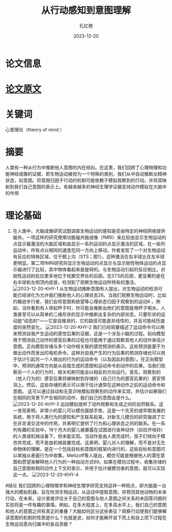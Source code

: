 ﻿---
title: 从行动感知到意图理解
author: 孔红艳
date: 2023-12-20
showDate: true
showTOC: true
---
# 论文信息

# [论文原文](../Source_Files/2023-12-20-KHY.pdf)
# 关键词
心里理论（theory of mind ）
# 摘要
人类有一种从行为中推断他人意图的内在倾向。在这里，我们回顾了心理物理和功能神经成像的证据，即生物运动被视为一个特殊的类别，我们从中自动推断出精神状态，如意图。将意图归因于行动的机制可能依赖于模拟观察到的行动，并将其映射到我们自己意图的表示上。有越来越多的神经生理学证据支持动作模拟在大脑中的作用
# 理论基础
1. 在人类中，大脑成像研究试图调查生物运动的感知是否由特定的神经网络提供服务。一项这样的研究使用功能磁共振成像（fMRI）来比较由显示生物运动的点显示器激活的大脑区域和由显示一系列运动的点显示激活的区域，在一些列运动中，所有点以相同的速度在同一方向上移动。作者发现了一个对生物运动有反应的特殊区域，位于颞上沟（STS；图1）。这种激活在右半球比在左半球更明显。第二项fMRI研究将显示生物运动的点显示与显示刚性物体运动的点显示器进行了比较，其中物体看起来是旋转的。与生物运动引起的反应相比，对刚性运动的反应更多地位于枕颞交界处的后部。在STS的后部，更显著的是在右半球和左侧顶内皮层，检测到了观察生物运动所特有的激活。
![2023-12-20-KHY-1](../Supporting_Information/2023-12-20-KHY-1.png)
从生物运动推断意图有人提出，对生物运动的检测可能已经进化为允许我们推断他人的心理状态26。当我们观察生物运动时，比如约翰逊步行者，我们会将意图和欲望等心理状态归因于观察到的运动6
。例如，当你看到有人举起杯子时，你可能会推断出他们的意图是用杯子喝水。人类甚至可以从简单的二维形状的显示中推断出复杂的内部状态，只要形状的运动是“动态的”——它是自推进的，它的路径可能是非线性的，并且可能经历速度的突然变化。
![2023-12-20-KHY-2](../Supporting_Information/2023-12-20-KHY-2.png)
我们已经简要描述了运动命令可以用来预测自我产生运动的感觉后果的证据，这是一个涉及小脑的过程。前向模型用于预测自己动作的感官后果的过程也可能用于通过观察其他人的动作来估计意图。正向模型存储与多个动作相关联的感觉预测的表示。这些预测是基于为做出动作而发出的电机命令。这种对自我产生的行为后果的预测存储也可以用于估计引起另一个人做出的行为的运动命令（以及因此的意图）。在正向模型中，预测的通常方向是从自我生成的意图和运动命令到动作的后果。当我们观察另一个人的行为时，相关机制可能会以相反的方向运行。首先，观察到的（他人行为的）感官后果将被映射到存储的（自己行为的感官后果的）感官预测上。然后，这些存储的表示可以用于估计通常在这种动作之前的运动命令和意图。
这可以通过自动和无意识地模拟观察到的动作来实现，并估计如果我们在相同的背景下产生相同的动作，我们自己的意图会是什么。
![2023-12-20-KHY-3](../Supporting_Information/2023-12-20-KHY-3.png)
运动模拟提供了动作观察和生成之间的自然联系。这一发现表明，非常小的婴儿可以模仿面部手势，这是一个先天的或早期发展的系统，用于将人类行为的感知和产生联系起来。对新生儿模仿的研究强调了它在非言语交流中的作用，并表明它提供了行为和心理状态之间的联系。在一系列有趣的实验中，18个月大的婴儿被暴露在试图进行各种动作（如拉开哑铃）的人类或机械设备下，但未能实现。当动作是由人类完成时，孩子们倾向于模仿并完成，而不是由机械装置完成。这表明，婴儿对人的理解，而不是对无生命物体的理解，是在一个包括目标和意图的框架内进行的，这些目标和意图可以单独从表面行为中收集。Meltzoff等人提出，模仿可能是根据他人的潜在意图和愿望来解释他人行为的一种自动方式69。如果在模仿过程中，收集存储的自己意图和相同动作上下文的表示，并用于估计被模仿者的意图，就可以实现这一点。
![2023-12-20-KHY-4](../Supporting_Information/2023-12-20-KHY-4.png)

#结论
我们回顾的心理物理学和神经生理学研究支持这样一种观点，即大脑是一台强大的模拟机器，旨在检测生物运动，从运动中提取意图，并预测其他动物的未来行动。在未来，设计直接评估关于自己的意图与他人意图之间关系的未回答问题的实验将是一件有趣的事情。例如，在多大程度上，在多高水平上，我们自己的意图和他人的意图之间有真正的重叠？大脑如何区分这些表征？观察行动使我们能够解读意图的机制的性质是什么？也就是说，如何才能解开自下而上和自上而下过程在生物运动意向归属中的各自贡献？
